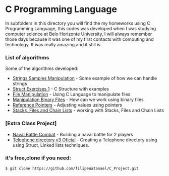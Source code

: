 # C Programming Language

In subfolders in this directory you will find the my homeworks using C Programming Language, this codes was developed when I was studying computer science at Belo Horizonte University, I will always remember those days because it was one of my first contacts with computing and technology. It was really amazing and it still is.


### List of algorithms

Some of the algorithms developed:

* [Strings Samples Manipulation](https://github.com/filipenatanael/C_Project/tree/master/Strings%20Samples%20Manipulation) - Some example of how we can handle strings
* [Struct Exercises 1](https://github.com/filipenatanael/C_Project/tree/master/Struct%20Exercises%201) - C Structure with examples
* [File Manipulation](https://github.com/filipenatanael/C_Project/tree/master/FIle%20Manipulation) - Using C Language to manipulate files
* [Manipulation Binary Files](https://github.com/filipenatanael/C_Project/tree/master/FIle%20Manipulation) - How can we work using binary files
* [Reference Pointers](https://github.com/filipenatanael/C_Project) - Adjusting values using pointers
* [Stacks, Files and Chain Lists](https://github.com/filipenatanael/C_Project/tree/master/Trabalho_Listas_Pilhas_Filas) - working with Stacks, Files and Chain Lists


### [Extra Class Project]

* [Naval Battle Combat](https://github.com/filipenatanael/C_Project/blob/master/NavalBattleCombat%20_v1.cpp) - Building a naval battle for 2 players
* [Telephone directory v3 Oficial](https://github.com/filipenatanael/C_Project/blob/master/TelephoneDirectory_v3_Oficial.cpp) - Creating a Telephone directory using using Struct, Linked lists techniques.


### it's free,clone if you need:

```sh
$ git clone https://github.com/filipenatanael/C_Project.git
```